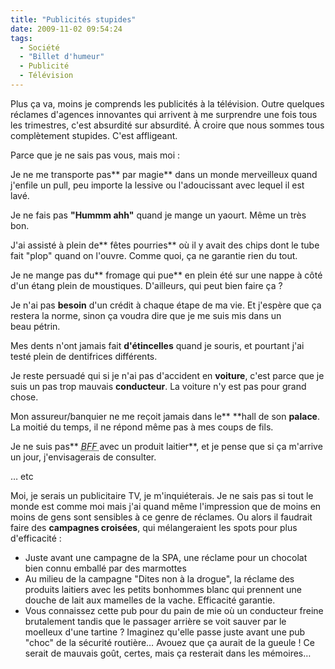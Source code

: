 ```yaml
---
title: "Publicités stupides"
date: 2009-11-02 09:54:24
tags:
  - Société
  - "Billet d'humeur"
  - Publicité
  - Télévision
---
```


Plus ça va, moins je comprends les publicités à la télévision. Outre quelques réclames d'agences innovantes qui arrivent à me surprendre une fois tous les trimestres, c'est absurdité sur absurdité. À croire que nous sommes tous complètement stupides. C'est affligeant.

<!-- more -->

Parce que je ne sais pas vous, mais moi&nbsp;:

Je ne me transporte pas** par magie** dans un monde merveilleux quand j'enfile un pull, peu importe la lessive ou l'adoucissant avec lequel il est lavé.

Je ne fais pas **"Hummm ahh"** quand je mange un yaourt. Même un très bon.

J'ai assisté à plein de** fêtes pourries** où il y avait des chips dont le tube fait "plop" quand on l'ouvre. Comme quoi, ça ne garantie rien du tout.

Je ne mange pas du** fromage qui pue** en plein été sur une nappe à côté d'un étang plein de moustiques. D'ailleurs, qui peut bien faire ça&nbsp;?

Je n'ai pas **besoin** d'un crédit à chaque étape de ma vie. Et j'espère que ça restera la norme, sinon ça voudra dire que je me suis mis dans un beau pétrin.

Mes dents n'ont jamais fait **d'étincelles** quand je souris, et pourtant j'ai testé plein de dentifrices différents.

Je reste persuadé qui si je n'ai pas d'accident en **voiture**, c'est parce que je suis un pas trop mauvais **conducteur**. La voiture n'y est pas pour grand chose.

Mon assureur/banquier ne me reçoit jamais dans le** **hall de son **palace**. La moitié du temps, il ne répond même pas à mes coups de fils.

Je ne suis pas** <acronym title="Best Friend Forever (Meilleur(e)s ami(e)s pour la vie)">_BFF_ </acronym>avec un produit laitier**, et je pense que si ça m'arrive un jour, j'envisagerais de consulter.

… etc

Moi, je serais un publicitaire TV, je m'inquiéterais. Je ne sais pas si tout le monde est comme moi mais j'ai quand même l'impression que de moins en moins de gens sont sensibles à ce genre de réclames. Ou alors il faudrait faire des **campagnes croisées**, qui mélangeraient les spots pour plus d'efficacité&nbsp;:

*   Juste avant une campagne de la SPA, une réclame pour un chocolat bien connu emballé par des marmottes
*   Au milieu de la campagne "Dites non à la drogue", la réclame des produits laitiers avec les petits bonhommes blanc qui prennent une douche de lait aux mamelles de la vache. Efficacité garantie.
*   Vous connaissez cette pub pour du pain de mie où un conducteur freine brutalement tandis que le passager arrière se voit sauver par le moelleux d'une tartine&nbsp;? Imaginez qu'elle passe juste avant une pub "choc" de la sécurité routière…
Avouez que ça aurait de la gueule&nbsp;! Ce serait de mauvais goût, certes, mais ça resterait dans les mémoires…